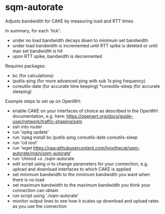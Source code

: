# sqm-autorate
Adjusts bandwidth for CAKE by measuring load and RTT times

In summary, for each 'tick':

- under no load bandwidth decays down to minimum set bandwidth
- under load bandwidth is incremented until RTT spike is deteted or until max set bandwidth is hit 
- upon RTT spike, bandwidth is decremented 

Requires packages: 

* bc (for calculations) 
* iputils-ping (for more advanced ping with sub 1s ping frequency)
* coreutils-date (for accurate time keeping)
*coreutils-sleep (for accurate sleeping)

Example steps to set up on OpenWrt:

* enable CAKE on your interfaces of choice as described in the OpenWrt documentation, e.g. here: 
https://openwrt.org/docs/guide-user/network/traffic-shaping/sqm
* ssh into router
* run 'opkg update'
* run 'opkg install bc iputils-ping coreutils-date coreutils-sleep
* run 'cd root'
* run 'wget https://raw.githubusercontent.com/lynxthecat/sqm-autorate/main/sqm-autorate'
* run 'chmod +x ./sqm-autorate
* edit script using vi to change parameters for your connection, e.g. upload and download interfaces to which CAKE is applied
* set minimum bandwidth to the minimum bandwidth you want when there is no load
* set maximum bandwidth to the maximum bandwidth you think your connection can obtain
* run script using './sqm-autorate'
* monitor output lines to see how it scales up download and upload rates as you use the connection
